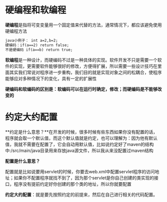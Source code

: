 # 硬编程和软编程

**硬编程**是指将可变变量用一个固定值来代替的方法，通常情况下，都应该避免使用硬编程方法

```txt
java小例子： int a=2,b=2;
硬编码：if(a==2) return false;
不是硬编码 if(a==b) return true;
```

**软编程**是一种设计，而硬编码不过是一种具体的实现。软件开发不只是需要一个软件的实现，更需要软件能够很好的修改，方便得扩展，所以需要一些设计技巧在里面其实我们常说对程序进一步重构，我们目的就是实现对象之间的松耦合，使程序能够应对多种情况下的变化，具有一定的扩展性

**硬编码和软编码的区别是：软编码可以在运行时确定，修改；而硬编码是不能够改变的**

# 约定大约配置

**约定是什么意思？**在开发的时候，很多时候有些东西如果你没有配置的话，程序就会取一个默认值，而这个默认值就是约定，也可以理解为：因为他有默认值，我就不需要在配置了，它会自动用默认值，比如说约定好了maven的结构中:/src/main/java目录用来存放java源文件，所以我从来没配置过maven结构

**配置是什么意思？**

配置就是比如说要用servlet的时候，你要去web.xml中配置servlet程序的访问地址；如果你不配置程序就找不到了，因为那个servlet是你自己创建的类实现的接口，程序没有提前约定好你创建的那个类的地址，所以你就要配置

**约定大约配置**：就是要先按照约定的前提来，然后在自己进行相关的代码配置。